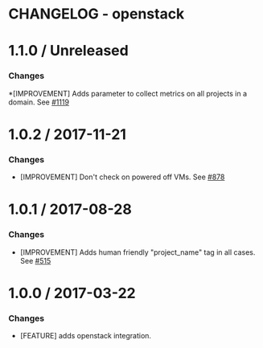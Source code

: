 # CHANGELOG - openstack

1.1.0 / Unreleased
==================

### Changes

*[IMPROVEMENT] Adds parameter to collect metrics on all projects in a domain. See [#1119][]

1.0.2 / 2017-11-21
==================

### Changes

* [IMPROVEMENT] Don't check on powered off VMs. See [#878][]


1.0.1 / 2017-08-28
==================

### Changes

* [IMPROVEMENT] Adds human friendly "project_name" tag in all cases. See [#515][]


1.0.0 / 2017-03-22
==================

### Changes

* [FEATURE] adds openstack integration.

<!--- The following link definition list is generated by PimpMyChangelog --->
[#515]: https://github.com/DataDog/integrations-core/issues/515
[#878]: https://github.com/DataDog/integrations-core/issues/878
[#1119]: https://github.com/DataDog/integrations-core/issues/1119